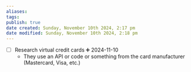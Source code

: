 ```yaml
---
aliases: 
tags: 
publish: true
date created: Sunday, November 10th 2024, 2:17 pm
date modified: Sunday, November 10th 2024, 2:18 pm
---
```


- [ ] Research virtual credit cards ➕ 2024-11-10
	- They use an API or code or something from the card manufacturer (Mastercard, Visa, etc.)
